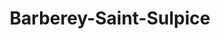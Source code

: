 ---
title: Barberey-Saint-Sulpice
url: /barberey-saint-sulpice/
latitude: 48.33
longitude: 4.039
---